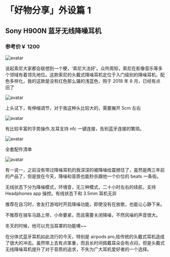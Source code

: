 # 「好物分享」外设篇 1

## Sony H900N 蓝牙无线降噪耳机

### 参考价￥ 1200

![avatar](../../../mds/life/1/hearphone5.jpg)

说起索尼大家都会联想到一个梗，‘索尼大法好’。众所周知，索尼在影像音乐等多个领域有着领先地位。这款索尼的头戴式降噪耳机定位于入门级别的降噪耳机，配色多样化，我的这款是没有红色那么骚的浅蓝色，购于 2018 年 8 月，已经有点旧了

![avatar](../../../mds/life/1/hearphone2.jpg)

上头试下，有伸缩调节，对于我这种头比较大的，需要展开 5cm 左右

![avatar](../../../mds/life/1/hearphone1.jpg)

有比较丰富的手势操作,左耳支持 nfc 一键连接，告别蓝牙连接的繁琐。

![avatar](../../../mds/life/1/hearphone4.jpg)

全套配件清单

![avatar](../../../mds/life/1/hearphone3.jpg)

有一说一，之前没有带过降噪耳机的我深深的被降噪给震撼住了，虽然是两三年前的产品了，但是放在今天，降噪和音质也能秒杀跟他一个价位的 beats 一条街。

无线状态下分为降噪模式，环境音，无三种模式，二十小时左右的续航，支持 Headphones app 操控。有线状态下和 3.5mm 耳机无异

推荐在自习时，舍友打游戏时开启降噪功能，即使没有在放歌，也能让心静下来。

不推荐在骑车马路上带，小命要紧，而且需要关闭降噪，不然风噪的声音很大。

冬天的时候，他可以充当耳罩的功能噢~~

在分体式蓝牙耳机如此流行的今天，特别是 airpods pro,给传统的头戴式耳机造成了很大的冲击。虽然带上去有点笨重，而且长时间佩戴耳朵会有点闷，但是头戴式无线降噪耳机提升了对于音质的追求，不失为广大耳机爱好者的一个选择。
